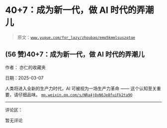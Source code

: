 # 40+7：成为新一代，做 AI 时代的弄潮儿

> 原文：[`www.yuque.com/for_lazy/zhoubao/emo5kmmlsuszqtqe`](https://www.yuque.com/for_lazy/zhoubao/emo5kmmlsuszqtqe)

## (56 赞)40+7：成为新一代，做 AI 时代的弄潮儿

作者： 亦仁的收藏夹

日期：2025-03-07

人类将进入全新的生产力时代，AI 可被视为一场生产力革命 —— 这个认知至关重要，请仔细品味。 [`mp.weixin.qq.com/s/NRa4j0xN6Je8fuiFk2ta9Q`](https://mp.weixin.qq.com/s/NRa4j0xN6Je8fuiFk2ta9Q)

* * *

评论区：

暂无评论